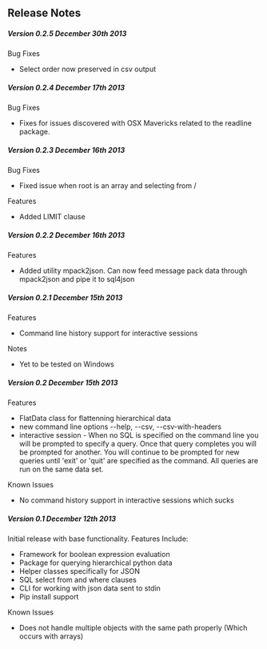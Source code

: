 ## Release Notes ##

##### Version 0.2.5 December 30th 2013 #####

Bug Fixes
- Select order now preserved in csv output

##### Version 0.2.4 December 17th 2013 #####

Bug Fixes
- Fixes for issues discovered with OSX Mavericks related to the readline package.

##### Version 0.2.3 December 16th 2013 #####

Bug Fixes
- Fixed issue when root is an array and selecting from /

Features
- Added LIMIT clause

##### Version 0.2.2 December 16th 2013 #####

Features
- Added utility mpack2json.  Can now feed message pack data through mpack2json and pipe it to sql4json

##### Version 0.2.1 December 15th 2013 #####

Features
- Command line history support for interactive sessions

Notes
- Yet to be tested on Windows

##### Version 0.2 December 15th 2013 #####

Features
- FlatData class for flattenning hierarchical data
- new command line options --help, --csv, --csv-with-headers
- interactive session - When no SQL is specified on the command line you will be prompted to specify a query.  Once that query completes you will be prompted for another.  You will continue to be prompted for new queries until 'exit' or 'quit' are specified as the command.  All queries are run on the same data set.

Known Issues
- No command history support in interactive sessions which sucks

##### Version 0.1 December 12th 2013 #####

Initial release with base functionality. Features Include:
- Framework for boolean expression evaluation
- Package for querying hierarchical python data
- Helper classes specifically for JSON
- SQL select from and where clauses
- CLI for working with json data sent to stdin
- Pip install support
 
Known Issues
- Does not handle multiple objects with the same path properly (Which occurs with arrays)
